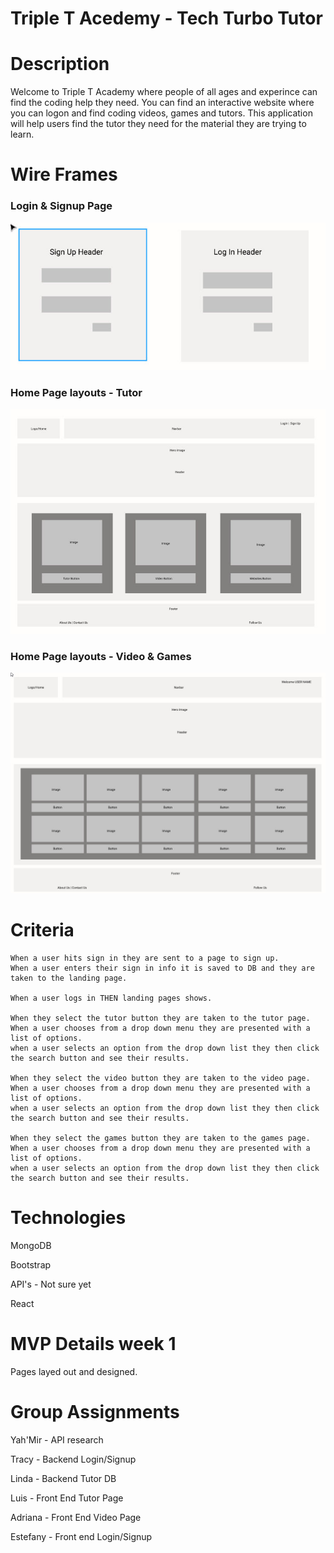 # Triple T Acedemy - Tech Turbo Tutor

# Description
Welcome to Triple T Academy where people of all ages and experince can find the coding help they need. You can find an interactive website where you can logon and find coding videos, games and tutors.  This application will help users find the tutor they need for the material they are trying to learn.

<!-- ## Table of Contents 

* [Links](#links)

* [Installation](#installation)

* [Usage](#usage)

* [Preview](#preview)

* [Criteria](#criteria)

* [Contact](#contact)

* [Credits](#credits)

* [License](#license) -->



<!-- # Links -->

<!-- # Preview -->
<!-- [Back to Table of Contents](#table-of-contents) -->

# Wire Frames
### Login & Signup Page
![](assets/loginSignup.jpg)
### Home Page layouts - Tutor
![](assets/tutorLayout.jpg)
### Home Page layouts - Video & Games
![](assets/videoAndGameLayout.jpg)


# Criteria
```
When a user hits sign in they are sent to a page to sign up.
When a user enters their sign in info it is saved to DB and they are taken to the landing page.

When a user logs in THEN landing pages shows.

When they select the tutor button they are taken to the tutor page.
When a user chooses from a drop down menu they are presented with a list of options.
when a user selects an option from the drop down list they then click the search button and see their results.

When they select the video button they are taken to the video page.
When a user chooses from a drop down menu they are presented with a list of options.
when a user selects an option from the drop down list they then click the search button and see their results.

When they select the games button they are taken to the games page.
When a user chooses from a drop down menu they are presented with a list of options.
when a user selects an option from the drop down list they then click the search button and see their results.
```

<!-- [Back to Table of Contents](#table-of-contents)  -->
# Technologies

MongoDB

Bootstrap

API's - Not sure yet

React

<!-- [Back to Table of Contents](#table-of-contents) -->

<!-- # Credits -->
<!-- [Back to Table of Contents](#table-of-contents) -->
# MVP Details week 1

Pages layed out and designed.

# Group Assignments

 Yah'Mir - API research

 Tracy - Backend Login/Signup

 Linda - Backend Tutor DB

 Luis - Front End Tutor Page
 
 Adriana - Front End Video Page

 Estefany - Front end Login/Signup

<!-- # License

The MIT License (MIT)

Copyright (c) 2022 

Permission is hereby granted, free of charge, to any person obtaining a copy of this software and associated documentation files (the "Software"), to deal in the Software without restriction, including without limitation the rights to use, copy, modify, merge, publish, distribute, sublicense, and/or sell copies of the Software, and to permit persons to whom the Software is furnished to do so, subject to the following conditions:

The above copyright notice and this permission notice shall be included in all copies or substantial portions of the Software.

THE SOFTWARE IS PROVIDED "AS IS", WITHOUT WARRANTY OF ANY KIND, EXPRESS OR IMPLIED, INCLUDING BUT NOT LIMITED TO THE WARRANTIES OF MERCHANTABILITY, FITNESS FOR A PARTICULAR PURPOSE AND NONINFRINGEMENT. IN NO EVENT SHALL THE AUTHORS OR COPYRIGHT HOLDERS BE LIABLE FOR ANY CLAIM, DAMAGES OR OTHER LIABILITY, WHETHER IN AN ACTION OF CONTRACT, TORT OR OTHERWISE, ARISING FROM, OUT OF OR IN CONNECTION WITH THE SOFTWARE OR THE USE OR OTHER DEALINGS IN THE SOFTWARE.
  
[Back to Table of Contents](#table-of-contents) -->
